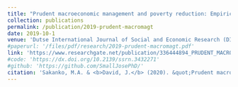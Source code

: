 ```yaml
---
title: "Prudent macroeconomic management and poverty reduction: Empirical evidence from Nigeria"
collection: publications
permalink: /publication/2019-prudent-macromagt
date: 2019-10-1
venue: 'Dutse International Journal of Social and Economic Research (DIJSER)'
#paperurl: '/files/pdf/research/2019-prudent-macromagt.pdf'
link: 'https://www.researchgate.net/publication/336444894_PRUDENT_MACROECONOMIC_MANAGEMENT_AND_POVERTY_REDUCTION_EMPIRICAL_EVIDENCE_FROM_NIGERIA'
#code: 'https://dx.doi.org/10.2139/ssrn.3432271'
#github: 'https://github.com/SmallJosePhD/'
citation: 'Sakanko, M.A. & <b>David, J.</b> (2020). &quot;Prudent macroeconomic management and poverty reduction: Empirical evidence from Nigeria.&quot; <i>Dutse International Journal of Social and Economic Research (DIJSER)</i>, <i>2</i>(1), 84-94.'
---
```

